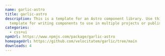 ```yaml
---
name: garlic-astro
title: garlic-astro
description: This is a template for an Astro component library. Use this
  template for writing components to use in multiple projects or publish to NPM.
categories:
  - css+ui
npmUrl: https://www.npmjs.com/package/garlic-astro
homepageUrl: https://github.com/velocitatem/garlic/tree/main
downloads: 4
---
```

